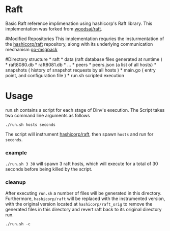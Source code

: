 # Raft
Basic Raft reference implimenation using hashicorp's Raft library. This implementation was forked from [woodsaj/raft](https://github.com/woodsaj/raft).

#Modified Repositories
This implementation requries the insturmentation of the [hashicorp/raft](http://www.github.com/hashicorp/raft) repository, along with its
underlying communication mechanism
[go-msgpack](http://www.github.com/hashicorp/go-msgpack/)

#Directory structure
	* raft
		* data (raft database files generated at runtime )
			* raft8080.db
			* raft8081.db
			* ...
		* peers
			* peers.json (a list of all hosts)
		* snapshots ( history of snapshot requests by all hosts )
		* main.go ( entry point, and configuration file )
		* run.sh scripted execution
		
# Usage
run.sh contains a script for each stage of Dinv's execution. The Script takes two command line arguments as follows

`./run.sh hosts seconds`

The script will instrument [hashicorp/raft](http://www.github.com/hashicorp/raft), then spawn `hosts` and run for `seconds`.

### example

`./run.sh 3 30` will spawn 3 raft hosts, which will execute for a total of 30 seconds before being killed by the script.

### cleanup

After executing `run.sh` a number of files will be generated in this directory. Furthermore, `hashicorp/raft` will be replaced with the instrumented version, with the original version located at `hashicorp/raft_orig` 
to remove the generated files in this directory and revert raft back to its original directory run.

`./run.sh -c`

			